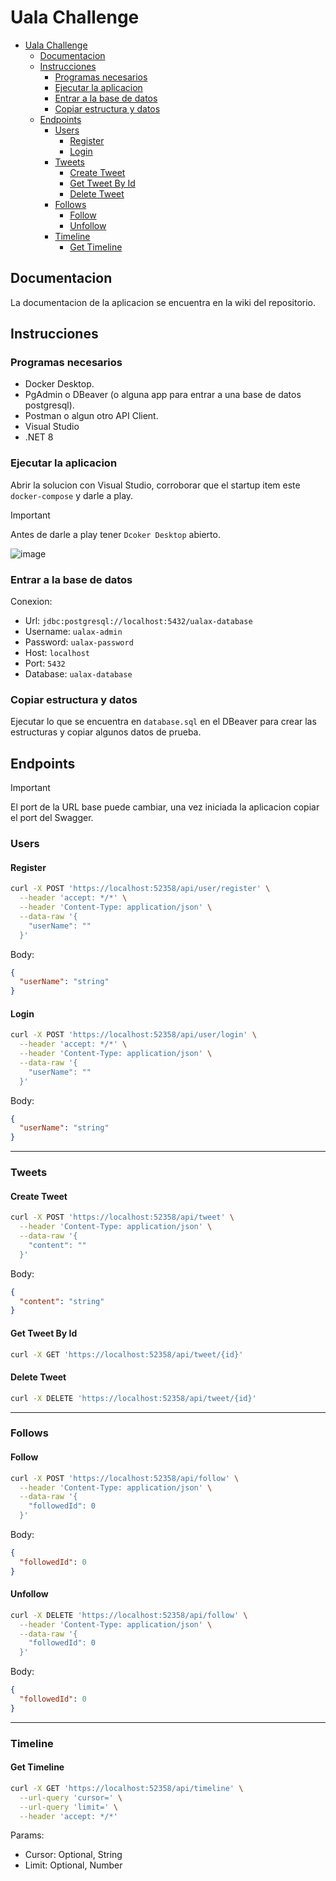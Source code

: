 # Uala Challenge

- [Uala Challenge](#uala-challenge)
  - [Documentacion](#documentacion)
  - [Instrucciones](#instrucciones)
    - [Programas necesarios](#programas-necesarios)
    - [Ejecutar la aplicacion](#ejecutar-la-aplicacion)
    - [Entrar a la base de datos](#entrar-a-la-base-de-datos)
    - [Copiar estructura y datos](#copiar-estructura-y-datos)
  - [Endpoints](#endpoints)
    - [Users](#users)
      - [Register](#register)
      - [Login](#login)
    - [Tweets](#tweets)
      - [Create Tweet](#create-tweet)
      - [Get Tweet By Id](#get-tweet-by-id)
      - [Delete Tweet](#delete-tweet)
    - [Follows](#follows)
      - [Follow](#follow)
      - [Unfollow](#unfollow)
    - [Timeline](#timeline)
      - [Get Timeline](#get-timeline)

## Documentacion

La documentacion de la aplicacion se encuentra en la wiki del repositorio.

## Instrucciones

### Programas necesarios

- Docker Desktop.
- PgAdmin o DBeaver (o alguna app para entrar a una base de datos postgresql).
- Postman o algun otro API Client.
- Visual Studio
- .NET 8

### Ejecutar la aplicacion

Abrir la solucion con Visual Studio, corroborar que el startup item este `docker-compose` y darle a play.
> [!IMPORTANT]  
> Antes de darle a play tener `Dcoker Desktop` abierto.

![image](https://github.com/user-attachments/assets/05dddbd4-0410-4835-bd8c-b687361e166e)

### Entrar a la base de datos

Conexion:

- Url: `jdbc:postgresql://localhost:5432/ualax-database`
- Username: `ualax-admin`
- Password: `ualax-password`
- Host: `localhost`
- Port: `5432`
- Database: `ualax-database`

### Copiar estructura y datos

Ejecutar lo que se encuentra en `database.sql` en el DBeaver para crear las estructuras y copiar algunos datos de prueba.

## Endpoints

> [!IMPORTANT]  
> El port de la URL base puede cambiar, una vez iniciada la aplicacion copiar el port del Swagger.

### Users

#### Register

```bash
curl -X POST 'https://localhost:52358/api/user/register' \
  --header 'accept: */*' \
  --header 'Content-Type: application/json' \
  --data-raw '{
    "userName": ""
  }'
```

Body:
```json
{
  "userName": "string"
}
```

#### Login

```bash
curl -X POST 'https://localhost:52358/api/user/login' \
  --header 'accept: */*' \
  --header 'Content-Type: application/json' \
  --data-raw '{
    "userName": ""
  }'
```

Body:
```json
{
  "userName": "string"
}
```

---

### Tweets

#### Create Tweet

```bash
curl -X POST 'https://localhost:52358/api/tweet' \
  --header 'Content-Type: application/json' \
  --data-raw '{
    "content": ""
  }'
```

Body:

```json
{
  "content": "string"
}
```

#### Get Tweet By Id

```bash
curl -X GET 'https://localhost:52358/api/tweet/{id}'
```

#### Delete Tweet

```bash
curl -X DELETE 'https://localhost:52358/api/tweet/{id}'
```

---

### Follows

#### Follow

```bash
curl -X POST 'https://localhost:52358/api/follow' \
  --header 'Content-Type: application/json' \
  --data-raw '{
    "followedId": 0
  }'
```

Body:

```json
{
  "followedId": 0
}
```

#### Unfollow

```bash
curl -X DELETE 'https://localhost:52358/api/follow' \
  --header 'Content-Type: application/json' \
  --data-raw '{
    "followedId": 0
  }'
```

Body:

```json
{
  "followedId": 0
}
```

---

### Timeline

#### Get Timeline

```bash
curl -X GET 'https://localhost:52358/api/timeline' \
  --url-query 'cursor=' \
  --url-query 'limit=' \
  --header 'accept: */*'
```

Params:

- Cursor: Optional, String
- Limit: Optional, Number
  

